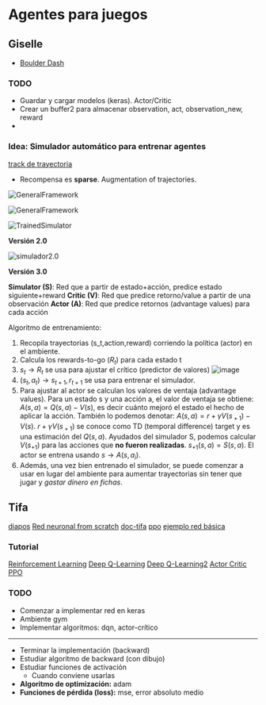 # Agentes para juegos

## Giselle

- [Boulder Dash](https://www.boulder-dash.com/boulder-dash-online-game/)

### TODO

- Guardar y cargar modelos (keras). Actor/Critic
- Crear un buffer2 para almacenar observation, act, observation_new, reward
- 


### Idea: Simulador automático para entrenar agentes

[track de trayectoria](https://github.com/deepankarkotnala/Object-trajectory-tracking-OpenCV)

- Recompensa es **sparse**. Augmentation of trajectories.

![GeneralFramework](https://i.imgur.com/byclaVc.png)

![GeneralFramework](https://i.imgur.com/YVsLgZf.png)

![TrainedSimulator](https://i.imgur.com/LLd7NTS.png)

**Versión 2.0**

![simulador2.0](https://i.imgur.com/N9IUB0m.png)


**Versión 3.0**

**Simulator (S)**: Red que a partir de estado+acción, predice estado siguiente+reward
**Critic (V)**: Red que predice retorno/value a partir de una observación
**Actor (A)**: Red que predice retornos (advantage values) para cada acción

Algoritmo de entrenamiento:

1. Recopila trayectorias (s_t,action,reward) corriendo la política (actor) en el ambiente.
2. Calcula los rewards-to-go ($R_t$) para cada estado t
3. $s_t \rightarrow R_{t}$ se usa para ajustar el crítico (predictor de valores)
![image](https://i.imgur.com/BZdScFy.png)
5. $(s_t, a_t) \rightarrow s_{t+1},r_{t+1}$ se usa para entrenar el simulador.
6. Para ajustar al actor se calculan los valores de ventaja (advantage values). Para un estado s y una acción a, el valor de ventaja se obtiene:
$A(s,a)  = Q(s,a) - V(s)$, es decir cuánto mejoró el estado el hecho de aplicar la acción.
También lo podemos denotar: $A(s,a)=r+\gamma V(s_{​+1} )−V(s)$.
$r+\gamma V(s_{​+1})$ se conoce como TD (temporal difference) target y es una estimación del $Q(s,a)$.
Ayudados del simulador S, podemos calcular $V(s_{+1})$ para las acciones que **no fueron realizadas**. $s_{+1}(s,a) =S(s,a)$.
El actor se entrena usando $s \rightarrow A(s,a_i)$.
7. Además, una vez bien entrenado el simulador, se puede comenzar a usar en lugar del ambiente para aumentar trayectorias sin tener que jugar y *gastar dinero en fichas*.


## Tifa

[diapos](https://docs.google.com/presentation/d/1ra5IoLmwwnK9jTnuz7_BbRMeBPZpv5epmtEhe9S5nb8/edit#slide=id.p)
[Red neuronal from scratch](https://machinelearningmastery.com/implement-backpropagation-algorithm-scratch-python/)
[doc-tifa](https://docs.google.com/document/d/1jdXJ1CsSC8C8bL685cekD8fC06I-Q1YpVABQ6YBcDzQ/edit#heading=h.oxpxc9pk337l)
[ppo](https://keras.io/examples/rl/ppo_cartpole/)
[ejemplo red básica](https://colab.research.google.com/drive/1KYZnwVrdcEEd5dsFew5KbyZ_DPXeoGGv?usp=sharing#scrollTo=witAIKqinkOX)


### Tutorial

[Reinforcement Learning](https://theaisummer.com/Reinforcement_learning/)
[Deep Q-Learning](https://theaisummer.com/Deep_Q_Learning/)
[Deep Q-Learning2](https://theaisummer.com/Taking_Deep_Q_Networks_a_step_further/)
[Actor Critic](https://theaisummer.com/Actor_critics/)
[PPO](https://theaisummer.com/TRPO_PPO/)

### TODO

- Comenzar a implementar red en keras
- Ambiente gym
- Implementar algoritmos: dqn, actor-crítico

---

- Terminar la implementación (backward)
- Estudiar algoritmo de backward (con dibujo)
- Estudiar funciones de activación
	- Cuando conviene usarlas
- **Algoritmo de optimización:** adam
- **Funciones de pérdida (loss):** mse, error absoluto medio








<!--stackedit_data:
eyJoaXN0b3J5IjpbLTM3MTk4NjYzMCwtNTgwNTYwMjkzLDc1Nz
YxNzE3LC02MTU0OTY0NjIsMjAzNDA5MjgyNSwxNjczODI0MDg3
LDE4NDg1OTkzNTUsMTYxMDc5MjgxMCwtMTA0MDEyNDk0MywxMD
I5MTc2NzM5LC0zODY4MjY1MTgsMTAwMTExNjk1NSwtNTMzMTU5
OTEwLDEwMTc0NTIzMSwtMTQyMjQ2NjEyMCwxMjg0NzIyODY2LC
04MzE1NzQxMjIsLTQ0ODY4ODI5MCwyMDcwNjY4NTExLC03MDU0
NjM4M119
-->